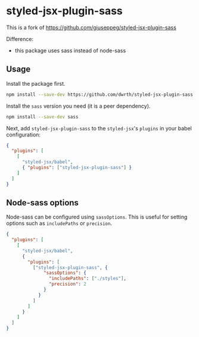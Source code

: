 # styled-jsx-plugin-sass

This is a fork of https://github.com/giuseppeg/styled-jsx-plugin-sass

Difference: 
 - this package uses sass instead of node-sass

## Usage

Install the package first.

```bash
npm install --save-dev https://github.com/dwrth/styled-jsx-plugin-sass
```

Install the `sass` version you need (it is a peer dependency).

```bash
npm install --save-dev sass
```

Next, add `styled-jsx-plugin-sass` to the `styled-jsx`'s `plugins` in your babel configuration:

```json
{
  "plugins": [
    [
      "styled-jsx/babel",
      { "plugins": ["styled-jsx-plugin-sass"] }
    ]
  ]
}
```

## Node-sass options

Node-sass can be configured using `sassOptions`. This is useful for setting options such as `includePaths` or `precision`.

```json
{
  "plugins": [
    [
      "styled-jsx/babel",
      {
        "plugins": [
          ["styled-jsx-plugin-sass", {
              "sassOptions": {
                "includePaths": ["./styles"],
                "precision": 2
              }
            }
          ]
        ]
      }
    ]
  ]
}
```
